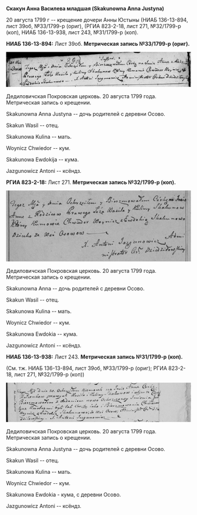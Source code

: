 **Скакун Анна Василева младшая (Skakunowna Anna Justyna)**

20 августа 1799 г -- крещение дочери Анны Юстыны (НИАБ 136-13-894, лист
39об, №33/1799-р (ориг), (РГИА 823-2-18, лист 271, №32/1799-р (коп),
НИАБ 136-13-938, лист 243, №31/1799-р (коп).

**НИАБ 136-13-894:** Лист 39об. **Метрическая запись №33/1799-р
(ориг).**

![](./media/9ad706ec0e7b6f62acc92e75e3f8e5756163025a.png)

Дедиловичская Покровская церковь. 20 августа 1799 года. Метрическая
запись о крещении.

Skakunowna Anna Justyna -- дочь родителей с деревни Осовo.

Skakun Wasil -- отец.

Skakunowa Kulina -- мать.

Woynicz Chwiedor -- кум.

Skakunowa Ewdokija -- кума.

Jazgunowicz Antoni -- ксёндз.

**РГИА 823-2-18:** Лист 271. **Метрическая запись №32/1799-р (коп).**

![](./media/8d2f07a7fc865e3ffece6ef81dd099a160bc9caa.png)

Дедиловичская Покровская церковь. 20 августа 1799 года. Метрическая
запись о крещении.

Skakunowna Anna -- дочь родителей с деревни Осово.

Skakun Wasil -- отец.

Skakunowa Kulina -- мать.

Woynicz Chwiedor -- кум.

Skakunowa Ewdokia -- кума.

Jazgunowicz Antoni -- ксёндз.

**НИАБ 136-13-938:** Лист 243. **Метрическая запись №31/1799-р (коп).**

(См. тж. НИАБ 136-13-894, лист 39об, №33/1799-р (ориг); РГИА 823-2-18,
лист 271, №32/1799-р (коп))

![](./media/6c72f8962caa77e086756b9f9c8bfbd0342cef4e.png)

Дедиловичская Покровская церковь. 20 августа 1799 года. Метрическая
запись о крещении.

Skakunowna Anna Justyna -- дочь родителей с деревни Осово.

Skakun Wasil -- отец.

Skakunowa Kulina -- мать.

Woynicz Chwiedor -- кум.

Skakunowa Ewdokia - кума, с деревни Осово.

Jazgunowicz Antoni -- ксёндз.
